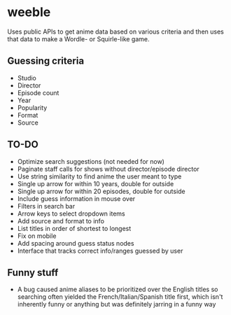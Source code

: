 # weeble

Uses public APIs to get anime data based on various criteria and then uses that
data to make a Wordle- or Squirle-like game.

## Guessing criteria

- Studio
- Director
- Episode count
- Year
- Popularity
- Format
- Source

## TO-DO

- Optimize search suggestions (not needed for now)
- Paginate staff calls for shows without director/episode director
- Use string similarity to find anime the user meant to type
- Single up arrow for within 10 years, double for outside
- Single up arrow for within 20 episodes, double for outside
- Include guess information in mouse over
- Filters in search bar
- Arrow keys to select dropdown items
- Add source and format to info
- List titles in order of shortest to longest
- Fix on mobile
- Add spacing around guess status nodes
- Interface that tracks correct info/ranges guessed by user

## Funny stuff

- A bug caused anime aliases to be prioritized over the English titles so
  searching often yielded the French/Italian/Spanish title first, which isn't
  inherently funny or anything but was definitely jarring in a funny way
